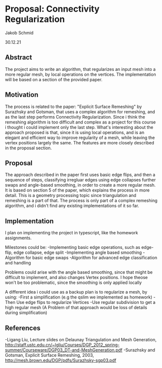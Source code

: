 # Proposal: Connectivity Regularization

Jakob Schmid

30.12.21

## Abstract

The project aims to write an algorithm, that regularizes an input mesh into a more regular mesh, by local operations on the vertices.
The implementation will be based on a section of the provided paper.

## Motivation

The process is related to the paper: "Explicit Surface Remeshing" by Surazhsky and Gotsman, that uses a complex algorithm for remeshing, and as the last step performs Connectivity Regularization.
Since i think the remeshing algorithm is too difficult and complex as a project for this course i thought i could implement only the last step.
What's interesting about the approach proposed is that, since it is using local operations, and is an elegant and efficient way to improve regularity of a mesh, while leaving the vertex positions largely the same.
The features are more closely described in the proposal section.

## Proposal

The approach described in the paper first uses basic edge flips, and then a sequence of steps, classifying irregluar edges using edge collapses further swaps and angle-based smoothing, in order to create a more regular mesh.
It is based on section 5 of the paper, which explains the process in more detail.
This is a geometry processing topic since triangulation and remeshing is a part of that.
The process is only part of a complex remeshing algorithm, and i didn't find any existing implementations of it so far.

## Implementation

I plan on implementing the project in typescript, like the homework assignments.

Milestones could be:
-Implementing basic edge operations, such as edge-flip, edge collapse, edge split
-Implementing angle based smoothing
-Algorithm for basic edge swaps
-Algorithm for advanced edge classification and handling

Problems could arise with the angle based smoothing, since that might be difficult to implement, and also changes Vertex positions.
I hope theose won't be too problematic, since the smoothing is only applied locally

A different idea i could use as a backup plan is to regularize a mesh, by using:
-First a simplification (e.g the qslim we implemented as homework)
-Then Use edge flips to regularize Vertices
-Use regular subdivision to get a high regular mesh
(A Problem of that approach would be loss of details during simplification)

## References


-Ligang Liu, Lecture slides on Delaunay Triangulation and Mesh Generation, http://staff.ustc.edu.cn/~lgliu/Courses/DGP_2012_spring-summer/Courseware/DGP03_DT-and-MeshGeneration.pdf
-Surazhsky and Gotsman, Explicit Surface Remeshing, 2003, http://mesh.brown.edu/DGP/pdfs/Surazhsky-sgp03.pdf
